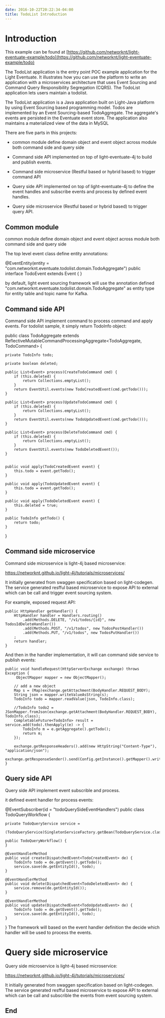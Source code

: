 ```yaml
---
date: 2016-10-22T20:22:34-04:00
title: TodoList Introduction
---
```


# Introduction

This example can be found at [https://github.com/networknt/light-eventuate-example/todo](https://github.com/networknt/light-eventuate-example/todo)

The TodoList application is the entry point POC example application for the Light Eventuate. It illustrates how you can use the platform to write an application with a microservices architecture that uses Event Sourcing and Command Query Responsibility Segregation (CQRS). The TodoList application lets users maintain a todolist.

The TodoList application is a Java application built on Light-Java platform by using Event Sourcing based programming model. Todos are implemented by an Event Sourcing-based TodoAggregate. The aggregate's events are persisted in the Eventuate event store. The application also maintains a materialized view of the data in MySQL

There are five parts in this projects:

* common module define domain object and event object across module both command side and query side

* Command side API implemented on top of light-eventuate-4j to build and publish events.
* Command side microservice (Restful based or hybrid based) to trigger command API
* Query side API implemented on top of light-eventuate-4j to define the event handles and subscribe events and process by defined event handles.
* Query side microservice (Restful based or hybrid based) to trigger query API.



## Common module

common module define domain object and event object across module both command side and query side

The top level event class define entity annotations:

@EventEntity(entity = "com.networknt.eventuate.todolist.domain.TodoAggregate")
public interface TodoEvent extends Event {
}

by default, light event sourcing framework will use the annotation defined "com.networknt.eventuate.todolist.domain.TodoAggregate" as entity type for entity table and topic name for Kafka.


## Command side API

Command side API implement command to process command and apply events. For todolist sample, it simply return TodoInfo object:

public class TodoAggregate extends ReflectiveMutableCommandProcessingAggregate<TodoAggregate, TodoCommand> {

    private TodoInfo todo;

    private boolean deleted;

    public List<Event> process(CreateTodoCommand cmd) {
        if (this.deleted) {
            return Collections.emptyList();
        }
        return EventUtil.events(new TodoCreatedEvent(cmd.getTodo()));
    }

    public List<Event> process(UpdateTodoCommand cmd) {
        if (this.deleted) {
            return Collections.emptyList();
        }
        return EventUtil.events(new TodoUpdatedEvent(cmd.getTodo()));
    }

    public List<Event> process(DeleteTodoCommand cmd) {
        if (this.deleted) {
            return Collections.emptyList();
        }
        return EventUtil.events(new TodoDeletedEvent());
    }


    public void apply(TodoCreatedEvent event) {
        this.todo = event.getTodo();
    }

    public void apply(TodoUpdatedEvent event) {
        this.todo = event.getTodo();
    }

    public void apply(TodoDeletedEvent event) {
        this.deleted = true;
    }

    public TodoInfo getTodo() {
        return todo;
    }

}




## Command side microservice

Command side microservice is light-4j based microservice:

https://networknt.github.io/light-4j/tutorials/microservices/

It initially generated from swaggen specification based on light-codegen. The service generated resfful based microservice to expose API to external which can be call and trigger event sourcing system.

For example, exposed request API:

    public HttpHandler getHandler() {
        HttpHandler handler = Handlers.routing()
            .add(Methods.DELETE, "/v1/todos/{id}", new TodosIdDeleteHandler())
            .add(Methods.POST, "/v1/todos", new TodosPostHandler())
            .add(Methods.PUT, "/v1/todos", new TodosPutHandler())
        ;
        return handler;
    }

And then in the handler implementation, it will can command side service to publish events:

    public void handleRequest(HttpServerExchange exchange) throws Exception {
         ObjectMapper mapper = new ObjectMapper();

        // add a new object
        Map s = (Map)exchange.getAttachment(BodyHandler.REQUEST_BODY);
        String json = mapper.writeValueAsString(s);
        TodoInfo todo = mapper.readValue(json, TodoInfo.class);

        //TodoInfo todo2 = JSonMapper.fromJson(exchange.getAttachment(BodyHandler.REQUEST_BODY),  TodoInfo.class);
        CompletableFuture<TodoInfo> result = service.add(todo).thenApply((e) -> {
            TodoInfo m = e.getAggregate().getTodo();
            return m;
        });

        exchange.getResponseHeaders().add(new HttpString("Content-Type"), "application/json");
        exchange.getResponseSender().send(Config.getInstance().getMapper().writeValueAsString(result));
    }



## Query side API

Query side API implement event subscrible and process.

it defined event handler for process events:

@EventSubscriber(id = "todoQuerySideEventHandlers")
public class TodoQueryWorkflow {

    private TodoQueryService service =
            (TodoQueryService)SingletonServiceFactory.getBean(TodoQueryService.class);

    public TodoQueryWorkflow() {
    }

    @EventHandlerMethod
    public void create(DispatchedEvent<TodoCreatedEvent> de) {
        TodoInfo todo = de.getEvent().getTodo();
        service.save(de.getEntityId(), todo);
    }

    @EventHandlerMethod
    public void delete(DispatchedEvent<TodoDeletedEvent> de) {
        service.remove(de.getEntityId());
    }

    @EventHandlerMethod
    public void update(DispatchedEvent<TodoUpdatedEvent> de) {
        TodoInfo todo = de.getEvent().getTodo();
        service.save(de.getEntityId(), todo);
    }
}
The framework will based on the event handler definition the decide which handler will be used to process the events.

# Query side microservice
Query side microservice is light-4j based microservice:

https://networknt.github.io/light-4j/tutorials/microservices/

It initially generated from swaggen specification based on light-codegen. The service generated resfful based microservice to expose API to external which can be call and subscrible the events from event sourcing system.



## End